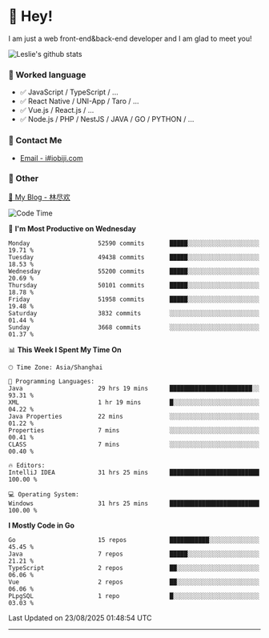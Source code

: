 # 👋 Hey!

I am just a web front-end&back-end developer and I am glad to meet you!

![Leslie's github stats](https://github-readme-stats.vercel.app/api?username=unsafe-ptr&&show_icons=true&&title_color=1abc9c&&icon_color=1abc9c)


### 📝 Worked language

- ✅ JavaScript / TypeScript / ...
- ✅ React Native / UNI-App / Taro / ...
- ✅ Vue.js / React.js / ...
- ✅ Node.js / PHP / NestJS / JAVA / GO / PYTHON / ...

### 📮 Contact Me

- [Email - i#iobiji.com](mailto:i@iobiji.com)


### 🤪 Other

[📌 My Blog - 林尽欢](https://iobiji.com)

<!--START_SECTION:waka-->
![Code Time](http://img.shields.io/badge/Code%20Time-1%2C982%20hrs%2051%20mins-blue)

📅 **I'm Most Productive on Wednesday** 

```text
Monday                   52590 commits       █████░░░░░░░░░░░░░░░░░░░░   19.71 % 
Tuesday                  49438 commits       █████░░░░░░░░░░░░░░░░░░░░   18.53 % 
Wednesday                55200 commits       █████░░░░░░░░░░░░░░░░░░░░   20.69 % 
Thursday                 50101 commits       █████░░░░░░░░░░░░░░░░░░░░   18.78 % 
Friday                   51958 commits       █████░░░░░░░░░░░░░░░░░░░░   19.48 % 
Saturday                 3832 commits        ░░░░░░░░░░░░░░░░░░░░░░░░░   01.44 % 
Sunday                   3668 commits        ░░░░░░░░░░░░░░░░░░░░░░░░░   01.37 % 
```


📊 **This Week I Spent My Time On** 

```text
🕑︎ Time Zone: Asia/Shanghai

💬 Programming Languages: 
Java                     29 hrs 19 mins      ███████████████████████░░   93.31 % 
XML                      1 hr 19 mins        █░░░░░░░░░░░░░░░░░░░░░░░░   04.22 % 
Java Properties          22 mins             ░░░░░░░░░░░░░░░░░░░░░░░░░   01.22 % 
Properties               7 mins              ░░░░░░░░░░░░░░░░░░░░░░░░░   00.41 % 
CLASS                    7 mins              ░░░░░░░░░░░░░░░░░░░░░░░░░   00.40 % 

🔥 Editors: 
IntelliJ IDEA            31 hrs 25 mins      █████████████████████████   100.00 % 

💻 Operating System: 
Windows                  31 hrs 25 mins      █████████████████████████   100.00 % 
```

**I Mostly Code in Go** 

```text
Go                       15 repos            ███████████░░░░░░░░░░░░░░   45.45 % 
Java                     7 repos             █████░░░░░░░░░░░░░░░░░░░░   21.21 % 
TypeScript               2 repos             ██░░░░░░░░░░░░░░░░░░░░░░░   06.06 % 
Vue                      2 repos             ██░░░░░░░░░░░░░░░░░░░░░░░   06.06 % 
PLpgSQL                  1 repo              █░░░░░░░░░░░░░░░░░░░░░░░░   03.03 % 
```




 Last Updated on 23/08/2025 01:48:54 UTC
<!--END_SECTION:waka-->
---
